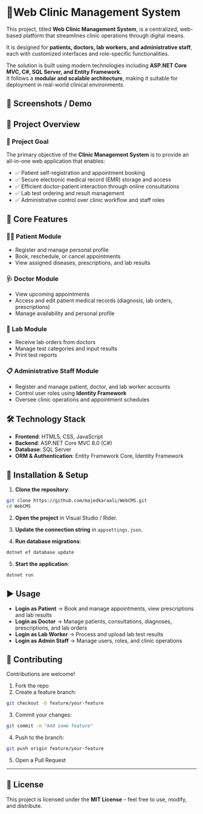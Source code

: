 # 🏥Web Clinic Management System

This project, titled **Web Clinic Management System**, is a centralized, web-based platform that streamlines clinic operations through digital means.  

It is designed for **patients, doctors, lab workers, and administrative staff**, each with customized interfaces and role-specific functionalities.  

The solution is built using modern technologies including **ASP.NET Core MVC, C#, SQL Server, and Entity Framework**.  
It follows a **modular and scalable architecture**, making it suitable for deployment in real-world clinical environments.



## 📸 Screenshots / Demo




<!-- ![Screenshot](/WebCMS/wwwroot/screenshots/Roles.PNG) -->

## 📌 Project Overview  

### 🎯 Project Goal  

The primary objective of the **Clinic Management System** is to provide an all-in-one web application that enables:  

- ✅ Patient self-registration and appointment booking  
- ✅ Secure electronic medical record (EMR) storage and access  
- ✅ Efficient doctor-patient interaction through online consultations  
- ✅ Lab test ordering and result management  
- ✅ Administrative control over clinic workflow and staff roles  

## 🔑 Core Features  

### 👩‍⚕️ Patient Module  
- Register and manage personal profile  
- Book, reschedule, or cancel appointments  
- View assigned diseases, prescriptions, and lab results  

### 🩺 Doctor Module  
- View upcoming appointments  
- Access and edit patient medical records (diagnosis, lab orders, prescriptions)  
- Manage availability and personal profile  

### 🧪 Lab Module  
- Receive lab orders from doctors  
- Manage test categories and input results  
- Print test reports  

### 📋 Administrative Staff Module  
- Register and manage patient, doctor, and lab worker accounts  
- Control user roles using **Identity Framework**  
- Oversee clinic operations and appointment schedules  


## 🛠️ Technology Stack  

- **Frontend**: HTML5, CSS, JavaScript  
- **Backend**: ASP.NET Core MVC 8.0 (C#)  
- **Database**: SQL Server  
- **ORM & Authentication**: Entity Framework Core, Identity Framework  



## 🚀 Installation & Setup

1. **Clone the repository**:
```bash
git clone https://github.com/majedkaraali/WebCMS.git
cd WebCMS
````

2. **Open the project** in Visual Studio / Rider.

3. **Update the connection string** in `appsettings.json`.

4. **Run database migrations**:

```bash
dotnet ef database update
```

5. **Start the application**:

```bash
dotnet run
```


## ▶️ Usage

- **Login as Patient** → Book and manage appointments, view prescriptions and lab results  
- **Login as Doctor** → Manage patients, consultations, diagnoses, prescriptions, and lab orders  
- **Login as Lab Worker** → Process and upload lab test results  
- **Login as Admin Staff** → Manage users, roles, and clinic operations  






## 🤝 Contributing

Contributions are welcome!  

1. Fork the repo  
2. Create a feature branch:
```bash
git checkout -b feature/your-feature
````

3. Commit your changes:

```bash
git commit -m "Add some feature"
```

4. Push to the branch:

```bash
git push origin feature/your-feature
```

5. Open a Pull Request

---

## 📜 License

This project is licensed under the **MIT License** – feel free to use, modify, and distribute.






